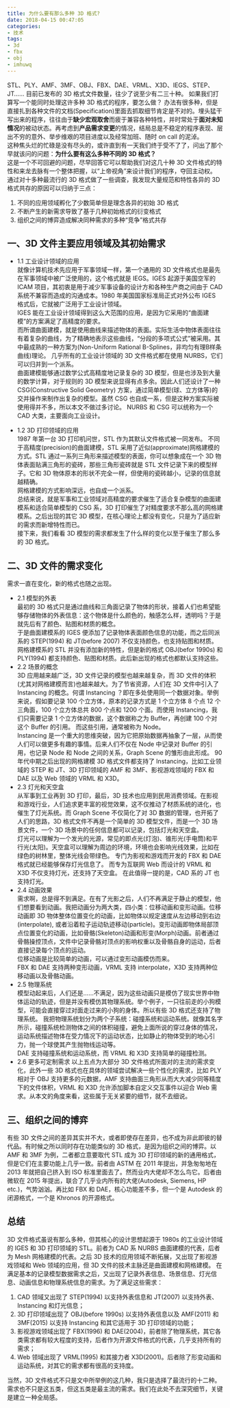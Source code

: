 ```yaml
---
title: 为什么要有那么多种 3D 格式?
date: 2018-04-15 00:47:05
categories:
- 技术
tags: 
- 3d
- fbx
- obj 
- imhuwq
---
```


STL、PLY、AMF、3MF、OBJ、FBX、DAE、VRML、X3D、IEGS、STEP、JT…… 目前已发布的 3D 格式文件数量，往少了说至少有二三十种。 
如果我们打算写一个能同时处理这许多种 3D 格式的程序，要怎么做？ 
办法有很多种，但是直接扎到各种文件的文档(Specification)里面去抓取细节肯定是不对的。埋头猛干写出来的程序，往往由于**缺少宏观取舍**而疲于兼容各种特性，并时常处于**面对未知情况**的被动状态。再考虑到**产品需求变更**的情况，结局总是不稳定的程序表现、层出不穷的意外、举步维艰的项目进度以及经常加班、随时 on call 的泥淖。   
这种焦头烂的忙碌是没有尽头的，或许直到有一天我们终于受不了了，问出了那个早就该问的问题：**为什么要有这么多种不同的 3D 格式？**  
这是一个不可回避的问题，尽早回答它可以帮助我们对这几十种 3D 文件格式的特性和来龙去脉有一个整体把握，以“上帝视角”来设计我们的程序，夺回主动权。  
通过对十多种最流行的 3D 格式做了一些调查，我发现大量规范和特性各异的 3D 格式共存的原因可以归纳于三点：
1. 不同的应用领域孵化了少数简单但是理念各异的初始 3D 格式
2. 不断产生的新需求导致了基于几种初始格式的衍变格式
3. 组织之间的博弈造成解决同种需求的多种“竞争”格式共存
<!--more-->

## 一、3D 文件主要应用领域及其初始需求
- 1.1 工业设计领域的应用  
就像计算机技术先应用于军事领域一样，第一个通用的 3D 文件格式也是最先在军事领域中被广泛使用的，这个格式就是 IEGS。IGES 起源于美国空军的 ICAM 项目，其初衷是用于减少军事设备的设计方和各种生产商之间由于 CAD 系统不兼容而造成的沟通成本。1980 年美国国家标准局正式对外公布 IGES 格式后，它就被广泛用于工业设计领域。   
IGES 能在工业设计领域得到这么大范围的应用，是因为它采用的“曲面建模”的方案满足了高精度的要求。  
而所谓曲面建模，就是使用曲线来描述物体的表面。实际生活中物体表面往往有着复杂的曲线，为了精确地表示这些曲线，“分段的多项式公式”被采用。其中最成熟的一种方案为(Non-Uniform Rational B-Splines，非均匀有理B样条曲线)理论。  几乎所有的工业设计领域的 3D 文件格式都在使用 NURBS，它们可以归并到一个派系。  
曲面建模能够通过数学公式高精度地记录复杂的 3D 模型，但是也涉及到大量的数学计算，对于规则的 3D 模型来说显得有点多余。因此人们还设计了一种 CSG(Constructive Solid Geometry) 方案，通过简单模型(球、立方体等)的交并操作来制作出复杂的模型。虽然 CSG 也自成一系，但是这种方案实际被使用得并不多，所以本文不做过多讨论。
NURBS 和 CSG 可以统称为一个 CAD 大类，主要面向工业设计。

- 1.2 3D 打印领域的应用  
1987 年第一台 3D 打印机问世，STL 作为其默认文件格式被一同发布。 不同于高精度(precision)的曲面建模，STL 采用了近似(approximate)网格建模的方式。STL 通过一系列三角形来描述模型的表面，你可以想象成在一个 3D 物体表面贴满三角形的瓷砖，那些三角形瓷砖就是 STL 文件记录下来的模型样子。它和 3D 物体原本的形状不完全一样，但使用的瓷砖越小，记录的信息就越精确。  
网格建模的方式影响深远，也自成一个派系。  
总结来说，就是军事和工业领域对高精度的要求催生了适合复杂模型的曲面建模系和适合简单模型的 CSG 系，3D 打印催生了对精度要求不那么高的网格建模系。之后出现的其它 3D 模型，在核心理论上都没有变化，只是为了适应新的需求而新增特性而已。  
接下来，我们看看 3D 模型的需求都发生了什么样的变化以至于催生了那么多的 3D 格式。

## 二、3D 文件的需求变化
需求一直在变化，新的格式也随之出现。

- 2.1 模型的外表  
最初的 3D 格式只是通过曲线和三角面记录了物体的形状，接着人们也希望能够存储物体的外表信息：这个物体是什么颜色的，触感怎么样，透明吗？于是就先后有了颜色、贴图和材质的概念。  
于是曲面建模系的 IGES 便添加了记录物体表面颜色信息的功能，而之后同派系的 STEP(1994) 和 JT(before 2007) 不仅支持颜色，也支持贴图和材质。  
网格建模系的 STL 并没有添加新的特性，但是新的格式 OBJ(befor 1990s) 和 PLY(1994) 都支持颜色、贴图和材质。此后新出现的格式也都默认支持这些。 
- 2.2 场景的概念  
3D 应用越来越广泛，3D 文件记录的模型也越来越复杂，而 3D 文件的体积(尤其对网格建模而言)也越来越大。为了节省资源，人们在 3D 文件中引入了 Instancing 的概念。何谓 Instancing ？即在多处使用同一个数据对象。举例来说，假如要记录 100 个立方体，原本的记录方式是 1 个立方体 8 个点 12 个三角面，100 个立方体总共 800 个点和 1200 个面。而使用 Instancing，我们只需要记录 1 个立方体的数据，这个数据称之为 Buffer，再创建 100 个对这个 Buffer 的引用。 而这些引用，通常被称为 Node。  
Instancing 是一个重大的思维突破，因为它把原始数据再抽象了一层，从而使人们可以做更多有趣的事情。后来人们不仅在 Node 中记录对 Buffer 的引用，也记录 Node 和 Node 之间的关系，Graph Scene 的雏形由此形成。
90 年代中期之后出现的网格建模 3D 格式文件都支持了 Instancing，比如工业领域的 STEP 和 JT、3D 打印领域的 AMF 和 3MF、影视游戏领域的 FBX 和 DAE 以及 Web 领域的 VRML 和 X3D。
- 2.3 灯光和天空盒  
从军事到工业再到 3D 打印，最后，3D 技术也应用到民用消费领域。在影视和游戏行业，人们追求更丰富的视觉效果，这不仅推动了材质系统的进化，也催生了灯光系统。而 Graph Scene 不仅简化了对 3D 数据的管理，也开拓了人们的思路，3D 格式文件不再是一个简单的 3D 模型文件，而是一个 3D 场景文件，一个 3D 场景中的任何信息都可以记录，包括灯光和天空盒。  
灯光可以理解为一个发光的光源，常见的即点光(灯泡)、锥形光(手电筒)和平行光(太阳)。天空盒可以理解为周边的环境，环境也会影响光线效果，比如在绿色的树林里，整体光线会带绿色。
专门为影视和游戏而开发的 FBX 和 DAE 格式就已经能够保存灯光信息了。 而专为互联网 Web 而设计的 VRML 和 X3D 不仅支持灯光，还支持了天空盒。
在此值得一提的是，CAD 系的 JT 也支持灯光。
- 2.4 动画效果  
需求啊，总是得不到满足。在有了光影之后，人们不再满足于静止的模型，他们想要看到动画。我把动画分为两大类，四小类：位移动画和变形动画。位移动画即 3D 物体整体位置变化的动画，比如物体以规定速度从左边移动到右边(interpolate), 或者沿着粒子运动轨迹移动(particle)。变形动画即物体局部顶点位置变化的动画，比如骨骼(Skeleton)动画和形变(Morph)动画。前者通过骨骼操控顶点，文件中记录骨骼对顶点的影响权重以及骨骼自身的运动，后者直接记录每个顶点的运动。  
位移动画是比较简单的动画，可以通过变形动画模仿而来。  
FBX 和 DAE 支持两种变形动画，VRML 支持 interpolate，X3D 支持两种位移动画以及骨骼动画。  
- 2.5 物理系统  
模型动起来后，人们还是……不满足，因为这些动画只是模仿了现实世界中物体运动的轨迹，但是并没有模仿其物理系统。举个例子，一只往前走的小狗模型，可能会直接穿过对面走过来的小狗的身体。所以有些 3D 格式还支持了物理系统。
我把物理系统划分为两个子系统：碰撞系统和运动系统。就像其名字所示，碰撞系统检测物体之间的体积碰撞，避免上面所说的穿过身体的情况，运动系统描述物体在受力情况下的运动状态，比如静止的物体受到的地心引力，抛一个球使其产生抛物线运动等。  
DAE 支持碰撞系统和运动系统，而 VRML 和 X3D 支持简单的碰撞检测。
- 2.6 更多可定制需求
以上五点为大部分 3D 文件格式所面对的主流的需求变化，此外一些 3D 格式也在具体的领域尝试解决一些个性化的需求，比如 PLY 相对于 OBJ 支持更多的元数据，AMF 支持曲面三角形从而大大减少同等精度下的文件体积，VRML 和 X3D 允许添加脚本自定义交互事件以迎合 Web 需求。从本文的角度来看，这些属于无关紧要的细节，就不去细说。

## 三、组织之间的博弈  
有些 3D 文件之间的差异其实并不大，或者即使存在差异，也不成为非此即彼的替代品。有时候之所以同时存在功能类似的 3D 格式，是因为组织之间的博弈。以 AMF 和 3MF 为例，二者都立意要取代 STL 成为 3D 打印领域的新的通用格式，但是它们在主要功能上几乎一致。前者由 ASTM 在 2011 年提出，并急匆匆地在 2013 年就把自己挤入到 ISO 标准里面去了。然而业内大佬却不怎么鸟它。后者由微软在 2015 年提出，联合了几乎业内所有的大佬(Autodesk, Siemens, HP etc.)，气势汹汹。再比如 FBX 和 DAE，核心功能差不多，但一个是 Autodesk 的闭源格式，一个是 Khronos 的开源格式。  

## 总结
3D 文件格式虽说有那么多种，但其核心的设计思想起源于 1980s 的工业设计领域的 IGES 和 3D 打印领域的 STL。前者为 CAD 系 NURBS 曲面建模的代表，后者为 Mesh 网格建模的代表。之后 3D 技术的应用领域不断拓展，又出现了影视游戏领域和 Web 领域的应用，但 3D 文件的技术主脉还是曲面建模和网格建模。
在满足基本的记录模型数据需求之后，又出现了记录外表信息、场景信息、灯光信息、动画信息和物理系统信息的需求。为了满足这些需求：  
1. CAD 领域又出现了 STEP(1994) 以支持外表信息和 JT(2007) 以支持外表、Instancing 和灯光信息；  
2. 3D 打印领域出现了 OBJ(before 1990s) 以支持外表信息以及 AMF(2011) 和 3MF(2015) 以支持 Instancing 和其它适用于 3D 打印领域的功能；  
3. 影视游戏领域出现了 FBX(1996) 和 DAE(2004)，前者除了物理系统，其它各类需求都有较大程度的支持，后者作为开源文件格式的代表，几乎支持所有的需求；
4. Web 领域出现了 VRML(1995) 和其接力者 X3D(2001)。后者除了形变动画和运动系统，对其它的需求都有很高的支持度。  

当然，3D 文件格式不只是文中所举例的这几种，我只是选择了最流行的十二种。需求也不只是这五类，但这五类是最主流的需求。我们在此处不去深究细节，关键是建立一种全局感。

